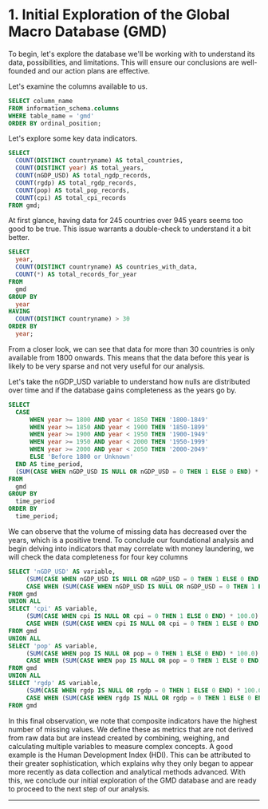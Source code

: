 # 1. Initial Exploration of the Global Macro Database (GMD)


To begin, let's explore the database we'll be working with to understand its data, possibilities, and limitations. This will ensure our conclusions are well-founded and our action plans are effective.


Let's examine the columns available to us.
```sql gmd_structure
SELECT column_name
FROM information_schema.columns
WHERE table_name = 'gmd'
ORDER BY ordinal_position;
```
Let's explore some key data indicators.


```sql columns_exploration
SELECT
  COUNT(DISTINCT countryname) AS total_countries,
  COUNT(DISTINCT year) AS total_years,
  COUNT(nGDP_USD) AS total_ngdp_records,
  COUNT(rgdp) AS total_rgdp_records,
  COUNT(pop) AS total_pop_records,
  COUNT(cpi) AS total_cpi_records
FROM gmd;
```




At first glance, having data for 245 countries over 945 years seems too good to be true. This issue warrants a double-check to understand it a bit better.




```sql record_per_year
SELECT
  year,
  COUNT(DISTINCT countryname) AS countries_with_data,
  COUNT(*) AS total_records_for_year
FROM
  gmd
GROUP BY
  year
HAVING
  COUNT(DISTINCT countryname) > 30
ORDER BY
  year;
```
From a closer look, we can see that data for more than 30 countries is only available from 1800 onwards. This means that the data before this year is likely to be very sparse and not very useful for our analysis.




Let's take the nGDP_USD variable to understand how nulls are distributed over time and if the database gains completeness as the years go by.








```sql distribution_of_nulls
SELECT
  CASE
      WHEN year >= 1800 AND year < 1850 THEN '1800-1849'
      WHEN year >= 1850 AND year < 1900 THEN '1850-1899'
      WHEN year >= 1900 AND year < 1950 THEN '1900-1949'
      WHEN year >= 1950 AND year < 2000 THEN '1950-1999'
      WHEN year >= 2000 AND year < 2050 THEN '2000-2049'
      ELSE 'Before 1800 or Unknown'
  END AS time_period,
  (SUM(CASE WHEN nGDP_USD IS NULL OR nGDP_USD = 0 THEN 1 ELSE 0 END) * 100.0) / COUNT(*) AS ngdp_null_or_zero_percentage
FROM
  gmd
GROUP BY
  time_period
ORDER BY
  time_period;
```




<AreaChart 
  data={distribution_of_nulls}
  x=time_period
  y=ngdp_null_or_zero_percentage
  title="Percentage of Null or Zero Data per Period"
  yAxisTitle="Percentage (%)"
  xAxisTitle="Period"
/>
We can observe that the volume of missing data has decreased over the years, which is a positive trend. To conclude our foundational analysis and begin delving into indicators that may correlate with money laundering, we will check the data completeness for four key columns


```sql data_quality_check
SELECT 'nGDP_USD' AS variable,
     (SUM(CASE WHEN nGDP_USD IS NULL OR nGDP_USD = 0 THEN 1 ELSE 0 END) * 100.0) / COUNT(*) AS percentage,
     CASE WHEN (SUM(CASE WHEN nGDP_USD IS NULL OR nGDP_USD = 0 THEN 1 ELSE 0 END) * 100.0) / COUNT(*) > 50 THEN 'red' ELSE 'green' END AS color_category
FROM gmd
UNION ALL
SELECT 'cpi' AS variable,
     (SUM(CASE WHEN cpi IS NULL OR cpi = 0 THEN 1 ELSE 0 END) * 100.0) / COUNT(*) AS percentage,
     CASE WHEN (SUM(CASE WHEN cpi IS NULL OR cpi = 0 THEN 1 ELSE 0 END) * 100.0) / COUNT(*) > 50 THEN 'red' ELSE 'green' END AS color_category
FROM gmd
UNION ALL
SELECT 'pop' AS variable,
     (SUM(CASE WHEN pop IS NULL OR pop = 0 THEN 1 ELSE 0 END) * 100.0) / COUNT(*) AS percentage,
     CASE WHEN (SUM(CASE WHEN pop IS NULL OR pop = 0 THEN 1 ELSE 0 END) * 100.0) / COUNT(*) > 50 THEN 'red' ELSE 'green' END AS color_category
FROM gmd
UNION ALL
SELECT 'rgdp' AS variable,
     (SUM(CASE WHEN rgdp IS NULL OR rgdp = 0 THEN 1 ELSE 0 END) * 100.0) / COUNT(*) AS percentage,
     CASE WHEN (SUM(CASE WHEN rgdp IS NULL OR rgdp = 0 THEN 1 ELSE 0 END) * 100.0) / COUNT(*) > 50 THEN 'red' ELSE 'green' END AS color_category
FROM gmd
```




<BarChart
  data={data_quality_check}
  x=variable
  y=percentage
  title="Percentage of Null or Zero Data by Variable"
  xAxisTitle="Variable"
  yAxisTitle="Percentage (%)"
  swapXY=true
  yFmt=percent
/>


In this final observation, we note that composite indicators have the highest number of missing values. We define these as metrics that are not derived from raw data but are instead created by combining, weighing, and calculating multiple variables to measure complex concepts. A good example is the Human Development Index (HDI). This can be attributed to their greater sophistication, which explains why they only began to appear more recently as data collection and analytical methods advanced. With this, we conclude our initial exploration of the GMD database and are ready to proceed to the next step of our analysis.




------
